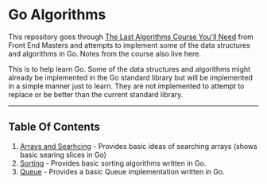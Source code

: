 # Go Algorithms

This repository goes through [The Last Algorithms Course You'll Need](https://frontendmasters.com/courses/algorithms/) from Front End Masters and attempts to implement some of the data structures and algorithms in Go. Notes from the course also live here. 

This is to help learn Go. Some of the data structures and algorithms might already be implemented in the Go standard library but will be implemented in a simple manner just to learn. They are not implemented to attempt to replace or be better than the current standard library.

---

## Table Of Contents

1. [Arrays and Searhcing](./arrays/) - Provides basic ideas of searching arrays (shows basic searing slices in Go)
2. [Sorting](./sorting/) - Provides basic sorting algorithms written in Go.
3. [Queue](./queues/) - Provides a basic Queue implementation written in Go.
